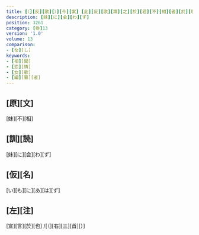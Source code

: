 ```yaml
---
title: [（][反][歌][）][今][案] [此][反][歌][謂][之][於][君][不][相][者][於][理][不][合][也]
description: [妹][に][会][わ][ず]
position: 3261
category: [巻]13
version: '1.0'
volume: 13
comparison:
- [な][し]
keywords:
- [相][聞]
- [恋][情]
- [女][歌]
- [編][纂][者]
---
```


## [原][文]

[妹][不][相]

## [訓][読]

[妹][に][会][わ][ず]

## [仮][名]

[い][も][に][あ][は][ず]

## [左][注]

[宣][言][於][也] /[（][右][三][首][）]
